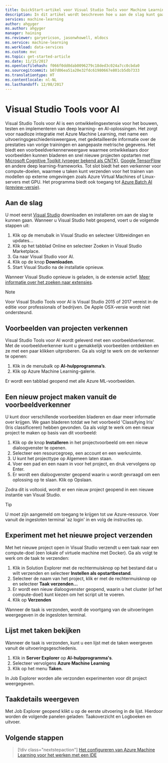 ```yaml
---
title: QuickStart-artikel voor Visual Studio Tools voor Machine Learning in Azure | Microsoft Docs
description: In dit artikel wordt beschreven hoe u aan de slag kunt gaan met Visual Studio Tools voor Machine Learning, van het maken van een experiment, via het trainen van een model tot het operationaliseren van een webservice.
services: machine-learning
author: ahgyger
ms.author: ahgyger
manager: haining
ms.reviewer: garyericson, jasonwhowell, mldocs
ms.service: machine-learning
ms.workload: data-services
ms.custom: mvc
ms.topic: get-started-article
ms.date: 11/15/2017
ms.openlocfilehash: f066f0dd0dab0096279c18ded3c024a7cc0cbda0
ms.sourcegitcommit: b07d06ea51a20e32fdc61980667e801cb5db7333
ms.translationtype: HT
ms.contentlocale: nl-NL
ms.lasthandoff: 12/08/2017
---
```

# <a name="visual-studio-tools-for-ai"></a>Visual Studio Tools voor AI
Visual Studio Tools voor AI is een ontwikkelingsextensie voor het bouwen, testen en implementeren van deep learning- en AI-oplossingen. Het zorgt voor naadloze integratie met Azure Machine Learning, met name een uitvoeringsgeschiedenisweergave, met gedetailleerde informatie over de prestaties van vorige trainingen en aangepaste metrische gegevens. Het biedt een voorbeeldverkennerweergave waarmee ontwikkelaars door voorbeelden kunnen bladeren en snel nieuwe projecten opstarten met [Microsoft Cognitive Toolkit (vroeger bekend als CNTK)](http://www.microsoft.com/en-us/cognitive-toolkit), [Google TensorFlow](https://www.tensorflow.org) en andere deep learning-frameworks. Tot slot biedt het een verkenner voor compute-doelen, waarmee u taken kunt verzenden voor het trainen van modellen op externe omgevingen zoals Azure Virtual Machines of Linux-servers met GPU. Het programma biedt ook toegang tot [Azure Batch AI (preview-versie)](https://docs.microsoft.com/azure/batch-ai/).
 
## <a name="getting-started"></a>Aan de slag 
U moet eerst [Visual Studio](https://www.visualstudio.com/downloads/) downloaden en installeren om aan de slag te kunnen gaan. Wanneer u Visual Studio hebt geopend, voert u de volgende stappen uit:
1. Klik op de menubalk in Visual Studio en selecteer Uitbreidingen en updates...
2. Klik op het tabblad Online en selecteer Zoeken in Visual Studio Marketplace.
3. Ga naar Visual Studio voor AI. 
3. Klik op de knop **Downloaden**. 
4. Start Visual Studio na de installatie opnieuw. 

Wanneer Visual Studio opnieuw is geladen, is de extensie actief. [Meer informatie over het zoeken naar extensies](hhttps://docs.microsoft.com/visualstudio/ide/finding-and-using-visual-studio-extensions).

> [!NOTE]
> Voor Visual Studio Tools voor AI is Visual Studio 2015 of 2017 vereist in de editie voor professionals of bedrijven. De Apple OSX-versie wordt niet ondersteund. 


## <a name="exploring-project-samples"></a>Voorbeelden van projecten verkennen
Visual Studio Tools voor AI wordt geleverd met een voorbeeldverkenner. Met de voorbeeldverkenner kunt u gemakkelijk voorbeelden ontdekken en ze met een paar klikken uitproberen. Ga als volgt te werk om de verkenner te openen:   
1. Klik in de menubalk op **AI-hulpprogramma’s**.
2. Klik op Azure Machine Learning-galerie.

Er wordt een tabblad geopend met alle Azure ML-voorbeelden.

## <a name="creating-a-new-project-from-the-sample-explorer"></a>Een nieuw project maken vanuit de voorbeeldverkenner 
U kunt door verschillende voorbeelden bladeren en daar meer informatie over krijgen. We gaan bladeren totdat we het voorbeeld 'Classifying Iris' (Iris classificeren) hebben gevonden. Ga als volgt te werk om een nieuw project te maken op basis van dit voorbeeld:
1. Klik op de knop **Installeren** in het projectvoorbeeld om een nieuw dialoogvenster te openen. 
2. Selecteer een resourcegroep, een account en een werkruimte.
3. U kunt het projecttype op Algemeen laten staan.
4. Voer een pad en een naam in voor het project, en druk vervolgens op Enter. 
5. Er wordt een dialoogvenster geopend waarin u wordt gevraagd om een oplossing op te slaan. Klik op Opslaan. 

Zodra dit is voltooid, wordt er een nieuw project geopend in een nieuwe instantie van Visual Studio. 

> [!TIP]
> U moet zijn aangemeld om toegang te krijgen tot uw Azure-resource. Voer vanuit de ingesloten terminal 'az login' in en volg de instructies op. 

## <a name="submitting-experiment-with-the-new-project"></a>Experiment met het nieuwe project verzenden
Met het nieuwe project open in Visual Studio verzendt u een taak naar een compute-doel (een lokale of virtuele machine met Docker).
Ga als volgt te werk om de taak te verzenden: 
1. Klik in Solution Explorer met de rechtermuisknop op het bestand dat u wilt verzenden en selecteer **Instellen als opstartbestand**.
2. Selecteer de naam van het project, klik er met de rechtermuisknop op en selecteer **Taak verzenden...**
3. Er wordt een nieuw dialoogvenster geopend, waarin u het cluster (of het compute-doel) kunt kiezen om het script uit te voeren.
4. Klik op **Verzenden**

Wanneer de taak is verzonden, wordt de voortgang van de uitvoeringen weergegeven in de ingesloten terminal.

## <a name="view-list-of-jobs"></a>Lijst met taken bekijken
Wanneer de taak is verzonden, kunt u een lijst met de taken weergeven vanuit de uitvoeringsgeschiedenis.
1. Klik in **Server Explorer** op **AI-hulpprogramma's**.
2. Selecteer vervolgens **Azure Machine Learning**
3. Klik op het menu **Taken**.

In Job Explorer worden alle verzonden experimenten voor dit project weergegeven. 

## <a name="view-job-details"></a>Taakdetails weergeven
Met Job Explorer geopend klikt u op de eerste uitvoering in de lijst.
Hierdoor worden de volgende panelen geladen: Taakoverzicht en Logboeken en uitvoer.

## <a name="next-steps"></a>Volgende stappen
> [!div class="nextstepaction"]
> [Het configureren van Azure Machine Learning voor het werken met een IDE](./how-to-configure-your-IDE.md)

